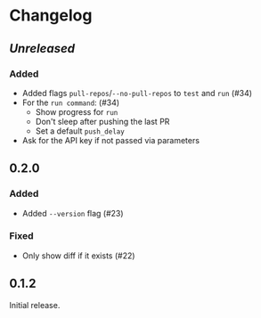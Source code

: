 # Changelog

## _Unreleased_

### Added
-   Added flags `pull-repos`/`--no-pull-repos` to `test` and `run` (#34)
-   For the `run command`: (#34)
    -   Show progress for `run`
    -   Don't sleep after pushing the last PR
    -   Set a default `push_delay`
-   Ask for the API key if not passed via parameters


## 0.2.0

### Added
-   Added `--version` flag (#23)

### Fixed
-   Only show diff if it exists (#22)


## 0.1.2

Initial release.
